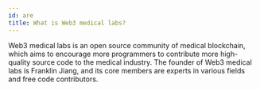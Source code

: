 ```yaml
---
id: are
title: What is Web3 medical labs?
---
```


Web3 medical labs is an open source community of medical blockchain, which aims to encourage more programmers to contribute more high-quality source code to the medical industry. The founder of Web3 medical labs is Franklin Jiang, and its core members are experts in various fields and free code contributors.
